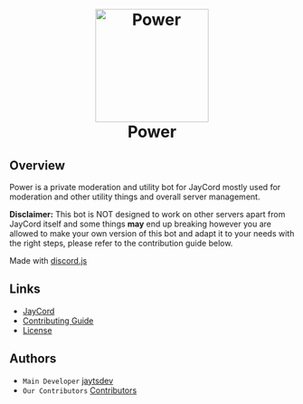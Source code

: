 <h1 align="center">
  <br>
  <a href="https://github.com/JayCordDevelopment/Assistant"><img width="200" src="https://cdn.discordapp.com/attachments/1103912751157485570/1124443221473378315/f966de18a901bcd0cb8060868508e01a.jpg" alt="Power"></a>
  <br>
  Power
  <br>
</h1>

## Overview
Power is a private moderation and utility bot for JayCord mostly used for moderation and other utility things and overall server management.

**Disclaimer:** This bot is NOT designed to work on other servers apart from JayCord itself and some things **may** end up breaking however you are allowed to make your own version of this bot and adapt it to your needs with the right steps, please refer to the contribution guide below.

Made with [discord.js](https://discordjs.dev)

## Links
- [JayCord](https://discord.gg/47fWbK5QYB)
- [Contributing Guide](https://support.jayts.xyz/jaycord/for-developers)
- [License](https://github.com/JayCordDevelopment/Assistant/blob/main/LICENSE)

## Authors
- `Main Developer` [jaytsdev](https://github.com/jaytsdev)
- `Our Contributors` [Contributors](https://github.com/JayCordDevelopment/Assistant/graphs/contributors)

